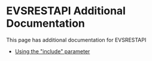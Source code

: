 <a name="top" />

# EVSRESTAPI Additional Documentation

This page has additional documentation for EVSRESTAPI

- [Using the "include" parameter](INCLUDE.md)
